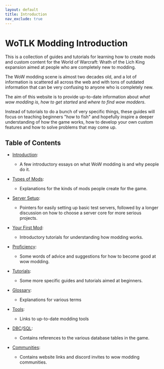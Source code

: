 ```yaml
---
layout: default
title: Introduction
nav_exclude: true
---
```


# WoTLK Modding Introduction

This is a collection of guides and tutorials for learning how to create mods and custom content for the World of Warcraft: Wrath of the Lich King expansion aimed at people who are completely new to modding.

The WoW modding scene is almost two decades old, and a lot of information is scattered all across the web and with tons of outdated information that can be very confusing to anyone who is completely new.

The aim of this website is to provide up-to-date information about _what wow modding is_, _how to get started_ and _where to find wow modders_.

Instead of tutorials to do a bunch of very specific things, these guides will focus on teaching beginners "how to fish" and hopefully inspire a deeper understanding of how the game works, how to develop your own custom features and how to solve problems that may come up.

## Table of Contents

- [Introduction](./):
    - A few introductory essays on what WoW modding is and why people do it.

- [Types of Mods](../types_of_mods):
    - Explanations for the kinds of mods people create for the game.

- [Server Setup](../server_setup):
    - Pointers for easily setting up basic test servers, followed by a longer discussion on how to choose a server core for more serious projects.

- [Your First Mod](../your_first_mod):
    - Introductory tutorials for understanding how modding works.

- [Proficiency](../proficiency):
    - Some words of advice and suggestions for how to become good at wow modding.

- [Tutorials](../tutorials):
    - Some more specific guides and tutorials aimed at beginners.
    
- [Glossary](../glossary): 
    - Explanations for various terms 

- [Tools](../tools):
    - Links to up-to-date modding tools

- [DBC](../dbc)/[SQL](../sql): 
    - Contains references to the various database tables in the game.

- [Communities](../communities):
    - Contains website links and discord invites to wow modding communities.